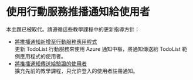 <properties 
	pageTitle="推播通知給使用者 (Android) | 行動開發人員中心" 
	description="了解如何使用行動服務將通知推播到您的 Android 應用程式。" 
	services="mobile-services" 
	documentationCenter="android" 
	authors="ysxu" 
	manager="dwrede" 
	editor=""/>

<tags 
	ms.service="mobile-services" 
	ms.workload="mobile" 
	ms.tgt_pltfrm="android" 
	ms.devlang="Java" 
	ms.topic="article" 
	ms.date="04/14/2015" 
	ms.author="ricksal"/>

# 使用行動服務推播通知給使用者

本主題已被取代。請遵循這些教學課程中的更新指導方針：

+ [將推播通知新增至行動服務應用程式](mobile-services-javascript-backend-android-get-started-push.md)<br/>更新 TodoList 行動服務來使用 Azure 通知中樞，將通知傳送給 TodoList 範例應用程式的使用者。
+ [將推播通知傳送給驗證的使用者](mobile-services-javascript-backend-android-push-notifications-app-users.md)<br/>擴充先前的教學課程，只允許登入的使用者註冊通知。 

<!---HONumber=62-->